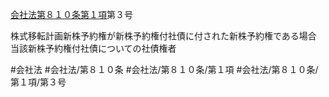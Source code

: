 [会社法第８１０条第１項](会社法＿＿＿＿第８１０条第１項)第３号

株式移転計画新株予約権が新株予約権付社債に付された新株予約権である場合　当該新株予約権付社債についての社債権者


#会社法
#会社法/第８１０条
#会社法/第８１０条/第１項
#会社法/第８１０条/第１項/第３号
